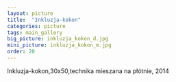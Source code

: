 ```yaml
---
layout: picture
title:  "Inkluzja-kokon"
categories: picture
tags: main_gallery
big_picture: inkluzja_kokon_d.jpg
mini_picture: inkluzja_kokon_m.jpg
order: 20
---
```

Inkluzja-kokon,30x50,technika mieszana na płótnie, 2014
